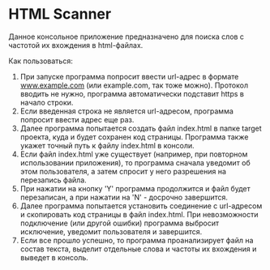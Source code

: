 # HTML Scanner
Данное консольное приложение предназначено для поиска слов с частотой их вхождения в html-файлах.

Как пользоваться:
1. При запуске программа попросит ввести url-адрес в формате www.example.com (или example.com, так тоже можно). Протокол вводить не нужно, программа автоматически подставит https в начало строки.
2. Если введенная строка не является url-адресом, программа попросит ввести адрес еще раз.
3. Далее программа попытается создать файл index.html в папке target проекта, куда и будет сохранен код страницы. Программа также укажет точный путь к файлу index.html в консоли.
4. Если файл index.html уже существует (например, при повторном использовании приложения), то программа сначала уведомит об этом пользователя, а затем спросит у него разрешения на перезапись файла.
5. При нажатии на кнопку 'Y' программа продолжится и файл будет перезаписан, а при нажатии на 'N' - досрочно завершится.
6. Далее программа попытается установить соединение с url-адресом и скопировать код страницы в файл index.html. При невозможности подключение (или другой ошибки) программа выбросит исключение, уведомит пользователя и завершится.
7. Если все прошло успешно, то программа проанализирует файл на состав текста, выделит отдельные слова и частоты их вхождения и выведет в консоль.